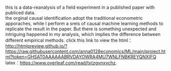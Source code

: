 this is a data-reanalysis of a field experiment in a published paper with publiced data.    
the orginal causal identification adopt the traditional econometric apporaches, while I perform a sreis of causal machine learning methods to replicate the result in the paper. But there is something unexpected and intriguing happened in my analysis, which implies the difference between different empirical methods. 
click this link to view the html：http://htmlpreview.github.io/?https://raw.githubusercontent.com/anna0128economics/ML/main/project.html?token=GHSAT0AAAAAABRVDAYOWRA4MU7WNLFNBKREYQNXIFQ     
latex：https://www.overleaf.com/read/txtzgvnxvchz.  

